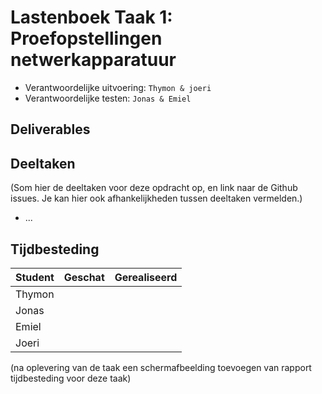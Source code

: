 # Lastenboek Taak 1: Proefopstellingen netwerkapparatuur

* Verantwoordelijke uitvoering: `Thymon & joeri`
* Verantwoordelijke testen: `Jonas & Emiel`

## Deliverables



## Deeltaken

(Som hier de deeltaken voor deze opdracht op, en link naar de Github issues. Je kan hier ook afhankelijkheden tussen deeltaken vermelden.)

* ...

## Tijdbesteding

| Student  | Geschat | Gerealiseerd |
| :---     |    ---: |         ---: |
| Thymon   |         |              |
| Jonas    |         |              |
| Emiel    |         |              |
| Joeri    |         |              |

(na oplevering van de taak een schermafbeelding toevoegen van rapport tijdbesteding voor deze taak)

